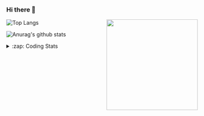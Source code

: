### Hi there 👋

<!--
**tao8687/tao8687** is a ✨ _special_ ✨ repository because its `README.md` (this file) appears on your GitHub profile.

Here are some ideas to get you started:

- 🔭 I’m currently working on ...
- 🌱 I’m currently learning ...
- 👯 I’m looking to collaborate on ...
- 🤔 I’m looking for help with ...
- 💬 Ask me about ...
- 📫 How to reach me: ...
- 😄 Pronouns: ...
- ⚡ Fun fact: ...
-->

<img align='right' src="https://media.giphy.com/media/M9gbBd9nbDrOTu1Mqx/giphy.gif" width="240">

  
![Top Langs](https://github-readme-stats.vercel.app/api/top-langs/?username=tao8687&layout=compact&title_color=23238E&text_color=A67D3D)

![Anurag's github stats](https://github-readme-stats.vercel.app/api?username=tao8687&show_icons=true&&text_color=A67D3D&title_color=23238E&show_icons=false&count_private=true&hide=stars)

<details>
  <summary>:zap: Coding Stats</summary>
  <br>
    
<!--START_SECTION:waka-->

```txt
From: 11 August 2025 - To: 18 August 2025

HTML              2 hrs 34 mins   █████████▒░░░░░░░░░░░░░░░   37.46 %
C++               1 hr 49 mins    ██████▓░░░░░░░░░░░░░░░░░░   26.62 %
C                 49 mins         ███░░░░░░░░░░░░░░░░░░░░░░   11.98 %
JavaScript        35 mins         ██░░░░░░░░░░░░░░░░░░░░░░░   08.65 %
JSON              27 mins         █▓░░░░░░░░░░░░░░░░░░░░░░░   06.77 %
```

<!--END_SECTION:waka-->
</details>

